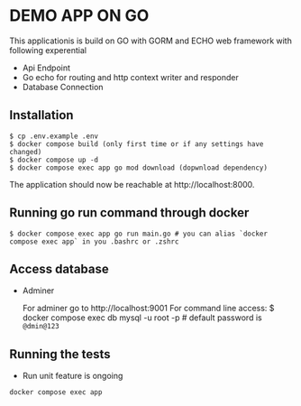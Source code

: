# DEMO APP ON GO
This applicationis is build on GO with GORM and ECHO web framework with following experential

- Api Endpoint
- Go echo for routing and http context writer and responder
- Database Connection


## Installation

```
$ cp .env.example .env
$ docker compose build (only first time or if any settings have changed)
$ docker compose up -d
$ docker compose exec app go mod download (dopwnload dependency)
```

The application should now be reachable at http://localhost:8000.

## Running go run command through docker

    $ docker compose exec app go run main.go # you can alias `docker compose exec app` in you .bashrc or .zshrc

## Access database

- Adminer

  For adminer go to http://localhost:9001
  For command line access:
  $ docker compose exec db mysql -u root -p # default password is `@dmin@123`



## Running the tests

- Run unit feature is ongoing

```
docker compose exec app 
```
